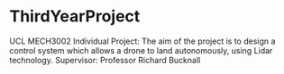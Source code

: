 # ThirdYearProject
UCL MECH3002 Individual Project:
The aim of the project is to design a control system which allows a drone to land autonomously, using Lidar technology.
Supervisor: Professor Richard Bucknall
